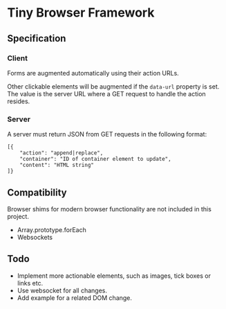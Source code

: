 # Tiny Browser Framework

## Specification

### Client

Forms are augmented automatically using their action URLs.

Other clickable elements will be augmented if the `data-url` property is set. The value is the server URL where a GET request to handle the action resides.

### Server

A server must return JSON from GET requests in the following format:

    [{
    	"action": "append|replace",
    	"container": "ID of container element to update",
    	"content": "HTML string"
    ]}

## Compatibility

Browser shims for modern browser functionality are not included in this project.

* Array.prototype.forEach
* Websockets

## Todo

* Implement more actionable elements, such as images, tick boxes or links etc.
* Use websocket for all changes.
* Add example for a related DOM change.
